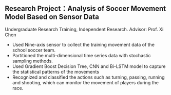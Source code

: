 ## Research Project：Analysis of Soccer Movement Model Based on Sensor Data
Undergraduate Research Training, Independent Research. Advisor: Prof. Xi Chen
* Used Nine-axis sensor to collect the training movement data of the school soccer team.
* Partitioned the multi-dimensional time series data with stochastic sampling methods.
* Used Gradient Boost Decision Tree, CNN and Bi-LSTM model to capture the statistical patterns of the movements
* Recognized and classified the actions such as turning, passing, running and shooting, which can monitor the movement of players during the race.
